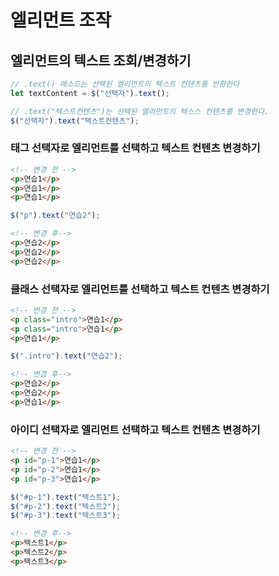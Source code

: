 # 엘리먼트 조작

## 엘리먼트의 텍스트 조회/변경하기
```javascript
// .text() 메소드는 선택된 엘리먼트의 텍스트 컨텐츠를 반환한다
let textContent = $("선택자").text();

// .text("텍스트컨텐츠")는 선택된 엘리먼트의 텍스스 컨텐츠를 변경한다.
$("선택자").text("텍스트컨텐츠");
```

### 태그 선택자로 엘리먼트를 선택하고 텍스트 컨텐츠 변경하기
```html
<!-- 변경 전 -->
<p>연습1</p>
<p>연습1</p>
<p>연습1</p>
```

```javascript
$("p").text("연습2");
```

```html
<!-- 변경 후-->
<p>연습2</p>
<p>연습2</p>
<p>연습2</p>
```

### 클래스 선택자로 엘리먼트를 선택하고 텍스트 컨텐츠 변경하기
```html
<!-- 변경 전 -->
<p class="intro">연습1</p>
<p class="intro">연습1</p>
<p>연습1</p>
```

```javascript
$(".intro").text("연습2");
```

```html
<!-- 변경 후-->
<p>연습2</p>
<p>연습2</p>
<p>연습1</p>
```

### 아이디 선택자로 엘리먼트 선택하고 텍스트 컨텐츠 변경하기
```html
<!-- 변경 전 -->
<p id="p-1">연습1</p>
<p id="p-2">연습1</p>
<p id="p-3">연습1</p>
```

```javascript
$("#p-1").text("텍스트1");
$("#p-2").text("텍스트2");
$("#p-3").text("텍스트3");
```

```html
<!-- 변경 후-->
<p>텍스트1</p>
<p>텍스트2</p>
<p>텍스트3</p>
```